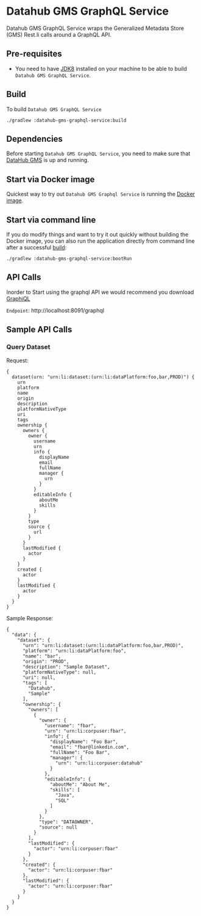 # Datahub GMS GraphQL Service

Datahub GMS GraphQL Service wraps the Generalized Metadata Store (GMS) Rest.li calls around a GraphQL API.

## Pre-requisites
* You need to have [JDK8](https://www.oracle.com/java/technologies/jdk8-downloads.html) 
installed on your machine to be able to build `Datahub GMS GraphQL Service`.

## Build
To build `Datahub GMS GraphQL Service`

`
./gradlew :datahub-gms-graphql-service:build
`

## Dependencies

Before starting `Datahub GMS GraphQL Service`, you need to make sure that [DataHub GMS](../gms/README.md) is up and running.

## Start via Docker image
Quickest way to try out `Datahub GMS Graphql Service` is running the [Docker image](../docker/datahub-gms-graphql-service).

## Start via command line

If you do modify things and want to try it out quickly without building the Docker image, you can also run
the application directly from command line after a successful [build](#build):
```
./gradlew :datahub-gms-graphql-service:bootRun
```

## API Calls

Inorder to Start using the graphql API we would recommend you download [GraphiQL](https://www.electronjs.org/apps/graphiql)

`Endpoint`: http://localhost:8091/graphql

## Sample API Calls

### Query Dataset

Request: 
```
{
  dataset(urn: "urn:li:dataset:(urn:li:dataPlatform:foo,bar,PROD)") {
    urn
    platform
    name
    origin
    description
    platformNativeType
    uri
    tags
    ownership {
      owners {
        owner {
          username
          urn
          info {
            displayName
            email
            fullName
            manager {
              urn
            }
          }
          editableInfo {
            aboutMe
            skills
          }
        }
        type
        source {
          url
        }
      }
      lastModified {
        actor
      }
    }
    created {
      actor
    }
    lastModified {
      actor
    }
  }
}
```

Sample Response:

```
{
  "data": {
    "dataset": {
      "urn": "urn:li:dataset:(urn:li:dataPlatform:foo,bar,PROD)",
      "platform": "urn:li:dataPlatform:foo",
      "name": "bar",
      "origin": "PROD",
      "description": "Sample Dataset",
      "platformNativeType": null,
      "uri": null,
      "tags": [
        "Datahub",
        "Sample"
      ],
      "ownership": {
        "owners": [
          {
            "owner": {
              "username": "fbar",
              "urn": "urn:li:corpuser:fbar",
              "info": {
                "displayName": "Foo Bar",
                "email": "fbar@linkedin.com",
                "fullName": "Foo Bar",
                "manager": {
                  "urn": "urn:li:corpuser:datahub"
                }
              },
              "editableInfo": {
                "aboutMe": "About Me",
                "skills": [
                  "Java",
                  "SQL"
                ]
              }
            },
            "type": "DATAOWNER",
            "source": null
          }
        ],
        "lastModified": {
          "actor": "urn:li:corpuser:fbar"
        }
      },
      "created": {
        "actor": "urn:li:corpuser:fbar"
      },
      "lastModified": {
        "actor": "urn:li:corpuser:fbar"
      }
    }
  }
}
```


